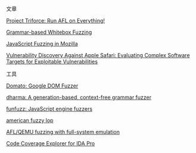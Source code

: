 文章

[Project Triforce: Run AFL on Everything!](https://www.nccgroup.trust/us/about-us/newsroom-and-events/blog/2016/june/project-triforce-run-afl-on-everything/)

[Grammar-based Whitebox Fuzzing](http://moflow.org/ref/Grammar-based%20Whitebox%20Fuzzing.pdf)

[JavaScript Fuzzing in Mozilla](https://nth10sd.github.io/js-fuzzing-in-mozilla/?full#cover)

[Vulnerability Discovery Against Apple Safari: Evaluating Complex Software Targets for Exploitable Vulnerabilities](http://blog.ret2.io/2018/06/13/pwn2own-2018-vulnerability-discovery/)

工具

[Domato: Google DOM Fuzzer](https://github.com/google/domato)

[dharma: A generation-based, context-free grammar fuzzer](https://github.com/MozillaSecurity/dharma)

[funfuzz: JavaScript engine fuzzers](https://github.com/MozillaSecurity/funfuzz)

[american fuzzy lop](https://github.com/mirrorer/afl)

[AFL/QEMU fuzzing with full-system emulation](https://github.com/nccgroup/TriforceAFL)

[Code Coverage Explorer for IDA Pro](https://github.com/gaasedelen/lighthouse)
